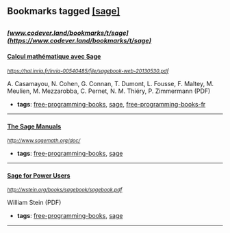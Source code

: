 ## Bookmarks tagged [[sage]](https://www.codever.land/search?q=[sage])

_<sup><sup>[www.codever.land/bookmarks/t/sage](https://www.codever.land/bookmarks/t/sage)</sup></sup>_
---
#### [Calcul mathématique avec Sage](https://hal.inria.fr/inria-00540485/file/sagebook-web-20130530.pdf)
_<sup>https://hal.inria.fr/inria-00540485/file/sagebook-web-20130530.pdf</sup>_

A. Casamayou, N. Cohen, G. Connan, T. Dumont, L. Fousse, F. Maltey, M. Meulien, M. Mezzarobba, C. Pernet, N. M. Thiéry, P. Zimmermann (PDF)
* **tags**: [free-programming-books](../tagged/free-programming-books.md), [sage](../tagged/sage.md), [free-programming-books-fr](../tagged/free-programming-books-fr.md)
---
#### [The Sage Manuals](http://www.sagemath.org/doc/)
_<sup>http://www.sagemath.org/doc/</sup>_

* **tags**: [free-programming-books](../tagged/free-programming-books.md), [sage](../tagged/sage.md)
---
#### [Sage for Power Users](http://wstein.org/books/sagebook/sagebook.pdf)
_<sup>http://wstein.org/books/sagebook/sagebook.pdf</sup>_

William Stein (PDF)
* **tags**: [free-programming-books](../tagged/free-programming-books.md), [sage](../tagged/sage.md)
---
